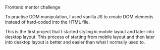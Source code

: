 Frontend mentor challenge

To practise DOM manipulation, I used vanilla JS to create DOM elements instead of hard-coded into the HTML file.

This is the first project that I started styling in mobile layout and later into desktop layout. This process of starting from mobile layout and then later into desktop layout is better and easier than what I normally used to.
